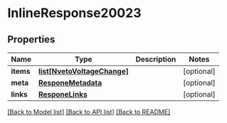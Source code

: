 # InlineResponse20023

## Properties
Name | Type | Description | Notes
------------ | ------------- | ------------- | -------------
**items** | [**list[NvetoVoltageChange]**](NvetoVoltageChange.md) |  | [optional] 
**meta** | [**ResponeMetadata**](ResponeMetadata.md) |  | [optional] 
**links** | [**ResponeLinks**](ResponeLinks.md) |  | [optional] 

[[Back to Model list]](../README.md#documentation-for-models) [[Back to API list]](../README.md#documentation-for-api-endpoints) [[Back to README]](../README.md)


